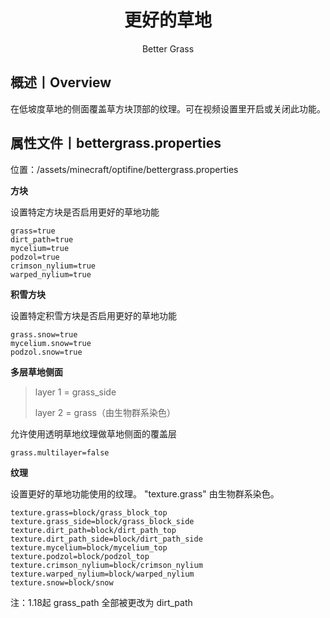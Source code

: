 <center><h1>更好的草地</h1><p>Better Grass</p></center>

## 概述丨Overview

在低坡度草地的侧面覆盖草方块顶部的纹理。可在视频设置里开启或关闭此功能。



## 属性文件丨bettergrass.properties

位置：/assets/minecraft/optifine/bettergrass.properties

**方块**

设置特定方块是否启用更好的草地功能

```properties
grass=true
dirt_path=true
mycelium=true
podzol=true
crimson_nylium=true
warped_nylium=true
```



**积雪方块**

设置特定积雪方块是否启用更好的草地功能

```properties
grass.snow=true
mycelium.snow=true
podzol.snow=true
```



**多层草地侧面**

> layer 1 = grass_side
>
> layer 2 = grass（由生物群系染色）

允许使用透明草地纹理做草地侧面的覆盖层

```properties
grass.multilayer=false
```



**纹理**

设置更好的草地功能使用的纹理。
"texture.grass" 由生物群系染色。

```properties
texture.grass=block/grass_block_top
texture.grass_side=block/grass_block_side
texture.dirt_path=block/dirt_path_top
texture.dirt_path_side=block/dirt_path_side
texture.mycelium=block/mycelium_top
texture.podzol=block/podzol_top
texture.crimson_nylium=block/crimson_nylium
texture.warped_nylium=block/warped_nylium
texture.snow=block/snow
```



注：1.18起 grass_path 全部被更改为 dirt_path
